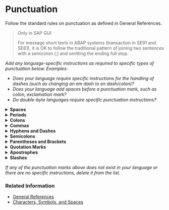 # Punctuation

Follow the standard rules on punctuation as defined in General References.

> Only in SAP GUI
>
> For message short texts in ABAP systems (transaction in SE91 and SE61), it is OK to follow the traditional pattern of joining two sentences with a semicolon (;) and omitting the ending full stop.

*Add any language-specific instructions as required to specific types of punctuation below. Examples:*

* *Does your language require specific instructions for the handling of dashes (such as changing an em dash to en dash/colon)?* 
* *Does your language add spaces before a punctuation mark, such as colon, exclamation mark?*
* *Do double-byte languages require specific punctuation instructions?*

<details><summary><b>Spaces</b></summary>

TBA
</details>

<details><summary><b>Periods</b></summary>

TBA
</details>

<details><summary><b>Colons</b></summary>

TBA
</details>

<details><summary><b>Commas</b></summary>

TBA
</details>

<details><summary><b>Hyphens and Dashes</b></summary>

TBA
</details>

<details><summary><b>Semicolons</b></summary>

TBA
</details>

<details><summary><b>Parentheses and Brackets</b></summary>

TBA
</details>

<details><summary><b>Quotation Marks</b></summary>

TBA
</details>

<details><summary><b>Apostrophes</b></summary>

TBA
</details>

<details><summary><b>Slashes</b></summary>

TBA
</details>

*If any of the punctuation marks above does not exist in your language or there are no specific instructions, delete it from the list.*

### Related Information

* [General References](../00_general_references.md)
* [Characters, Symbols, and Spaces](characters_symbols_and_spaces.md)
